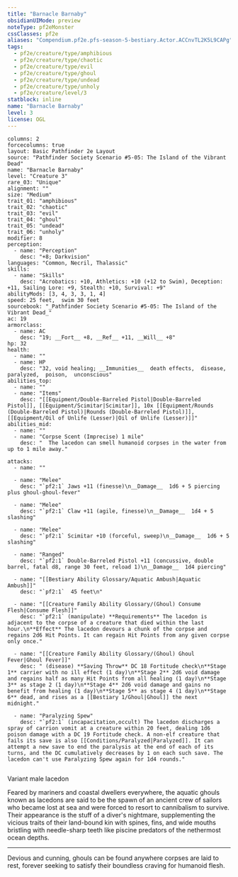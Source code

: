 ```yaml
---
title: "Barnacle Barnaby"
obsidianUIMode: preview
noteType: pf2eMonster
cssClasses: pf2e
aliases: "Compendium.pf2e.pfs-season-5-bestiary.Actor.ACCnvTL2K5L9CAPg" 
tags:
  - pf2e/creature/type/amphibious
  - pf2e/creature/type/chaotic
  - pf2e/creature/type/evil
  - pf2e/creature/type/ghoul
  - pf2e/creature/type/undead
  - pf2e/creature/type/unholy
  - pf2e/creature/level/3
statblock: inline
name: "Barnacle Barnaby"
level: 3
license: OGL
---
```


```statblock
columns: 2
forcecolumns: true
layout: Basic Pathfinder 2e Layout
source: "Pathfinder Society Scenario #5-05: The Island of the Vibrant Dead"
name: "Barnacle Barnaby"
level: "Creature 3"
rare_03: "Unique"
alignment: ""
size: "Medium"
trait_01: "amphibious"
trait_02: "chaotic"
trait_03: "evil"
trait_04: "ghoul"
trait_05: "undead"
trait_06: "unholy"
modifier: 8
perception:
  - name: "Perception"
    desc: "+8; Darkvision"
languages: "Common, Necril, Thalassic"
skills:
  - name: "Skills"
    desc: "Acrobatics: +10, Athletics: +10 (+12 to Swim), Deception: +11, Sailing Lore: +9, Stealth: +10, Survival: +9"
abilityMods: [3, 4, 3, 3, 1, 4]
speed: 25 feet,  swim 30 feet
sourcebook: "_Pathfinder Society Scenario #5-05: The Island of the Vibrant Dead_"
ac: 19
armorclass:
  - name: AC
    desc: "19; __Fort__ +8, __Ref__ +11, __Will__ +8"
hp: 32
health:
  - name: ""
  - name: HP
    desc: "32, void healing; __Immunities__  death effects,  disease,  paralyzed,  poison,  unconscious"
abilities_top:
  - name: ""
  - name: "Items"
    desc: "[[Equipment/Double-Barreled Pistol|Double-Barreled Pistol]], [[Equipment/Scimitar|Scimitar]], 10x [[Equipment/Rounds (Double-Barreled Pistol)|Rounds (Double-Barreled Pistol)]], [[Equipment/Oil of Unlife (Lesser)|Oil of Unlife (Lesser)]]"
abilities_mid:
  - name: ""
  - name: "Corpse Scent (Imprecise) 1 mile"
    desc: "  The lacedon can smell humanoid corpses in the water from up to 1 mile away."

attacks:
  - name: ""

  - name: "Melee"
    desc: "`pf2:1` Jaws +11 (finesse)\n__Damage__  1d6 + 5 piercing plus ghoul-ghoul-fever"

  - name: "Melee"
    desc: "`pf2:1` Claw +11 (agile, finesse)\n__Damage__  1d4 + 5 slashing"

  - name: "Melee"
    desc: "`pf2:1` Scimitar +10 (forceful, sweep)\n__Damage__  1d6 + 5 slashing"

  - name: "Ranged"
    desc: "`pf2:1` Double-Barreled Pistol +11 (concussive, double barrel, fatal d8, range 30 feet, reload 1)\n__Damage__  1d4 piercing"

  - name: "[[Bestiary Ability Glossary/Aquatic Ambush|Aquatic Ambush]]"
    desc: "`pf2:1`  45 feet\n"

  - name: "[[Creature Family Ability Glossary/(Ghoul) Consume Flesh|Consume Flesh]]"
    desc: "`pf2:1` (manipulate) **Requirements** The lacedon is adjacent to the corpse of a creature that died within the last hour.\n**Effect** The lacedon devours a chunk of the corpse and regains 2d6 Hit Points. It can regain Hit Points from any given corpse only once."

  - name: "[[Creature Family Ability Glossary/(Ghoul) Ghoul Fever|Ghoul Fever]]"
    desc: " (disease) **Saving Throw** DC 18 Fortitude check\n**Stage 1** carrier with no ill effect (1 day)\n**Stage 2** 2d6 void damage and regains half as many Hit Points from all healing (1 day)\n**Stage 3** as stage 2 (1 day)\n**Stage 4** 2d6 void damage and gains no benefit from healing (1 day)\n**Stage 5** as stage 4 (1 day)\n**Stage 6** dead, and rises as a [[Bestiary 1/Ghoul|Ghoul]] the next midnight."

  - name: "Paralyzing Spew"
    desc: "`pf2:1` (incapacitation,occult) The lacedon discharges a spray of carrion vomit at a creature within 20 feet, dealing 1d6 poison damage with a DC 19 Fortitude check. A non-elf creature that fails its save is also [[Conditions/Paralyzed|Paralyzed]]. It can attempt a new save to end the paralysis at the end of each of its turns, and the DC cumulatively decreases by 1 on each such save. The lacedon can't use Paralyzing Spew again for 1d4 rounds."
 
```


Variant male lacedon

Feared by mariners and coastal dwellers everywhere, the aquatic ghouls known as lacedons are said to be the spawn of an ancient crew of sailors who became lost at sea and were forced to resort to cannibalism to survive. Their appearance is the stuff of a diver's nightmare, supplementing the vicious traits of their land-bound kin with spines, fins, and wide mouths bristling with needle-sharp teeth like piscine predators of the nethermost ocean depths.

* * *

Devious and cunning, ghouls can be found anywhere corpses are laid to rest, forever seeking to satisfy their boundless craving for humanoid flesh.
